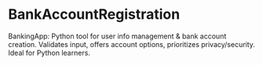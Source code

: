 # BankAccountRegistration
BankingApp: Python tool for user info management &amp; bank account creation. Validates input, offers account options, prioritizes privacy/security. Ideal for Python learners.
